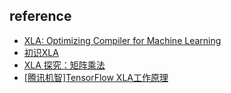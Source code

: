 ## reference

- [XLA: Optimizing Compiler for Machine Learning](https://www.tensorflow.org/xla)
- [初识XLA](https://zhuanlan.zhihu.com/p/87709496)
- [XLA 探究：矩阵乘法](https://zhuanlan.zhihu.com/p/88991966)
- [[腾讯机智]TensorFlow XLA工作原理](https://zhuanlan.zhihu.com/p/98565435)
